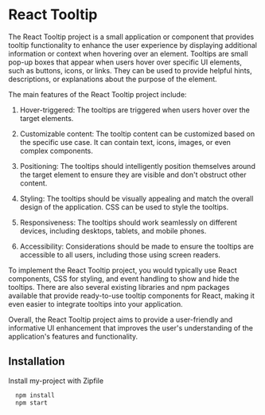 
# React Tooltip

The React Tooltip project is a small application or component that provides tooltip functionality to enhance the user experience by displaying additional information or context when hovering over an element. Tooltips are small pop-up boxes that appear when users hover over specific UI elements, such as buttons, icons, or links. They can be used to provide helpful hints, descriptions, or explanations about the purpose of the element.

The main features of the React Tooltip project include:

1. Hover-triggered: The tooltips are triggered when users hover over the target elements.

2. Customizable content: The tooltip content can be customized based on the specific use case. It can contain text, icons, images, or even complex components.

3. Positioning: The tooltips should intelligently position themselves around the target element to ensure they are visible and don't obstruct other content.

4. Styling: The tooltips should be visually appealing and match the overall design of the application. CSS can be used to style the tooltips.

5. Responsiveness: The tooltips should work seamlessly on different devices, including desktops, tablets, and mobile phones.

6. Accessibility: Considerations should be made to ensure the tooltips are accessible to all users, including those using screen readers.

To implement the React Tooltip project, you would typically use React components, CSS for styling, and event handling to show and hide the tooltips. There are also several existing libraries and npm packages available that provide ready-to-use tooltip components for React, making it even easier to integrate tooltips into your application.

Overall, the React Tooltip project aims to provide a user-friendly and informative UI enhancement that improves the user's understanding of the application's features and functionality.


## Installation

Install my-project with Zipfile

```bash
  npm install 
  npm start
```
    
